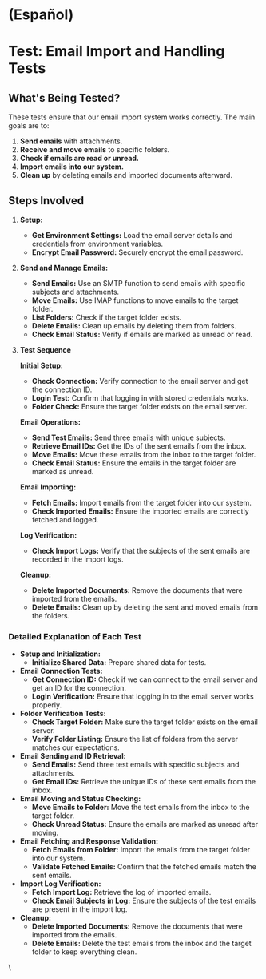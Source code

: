 
# (Español)

# Test: Email Import and Handling Tests

## What's Being Tested?

These tests ensure that our email import system works correctly. The main goals are to:

1. **Send emails** with attachments.
2. **Receive and move emails** to specific folders.
3. **Check if emails are read or unread.**
4. **Import emails into our system.**
5. **Clean up** by deleting emails and imported documents afterward.

## Steps Involved

1. **Setup:**
   * **Get Environment Settings:** Load the email server details and credentials from environment variables.
   * **Encrypt Email Password:** Securely encrypt the email password.
2. **Send and Manage Emails:**
   * **Send Emails:** Use an SMTP function to send emails with specific subjects and attachments.
   * **Move Emails:** Use IMAP functions to move emails to the target folder.
   * **List Folders:** Check if the target folder exists.
   * **Delete Emails:** Clean up emails by deleting them from folders.
   * **Check Email Status:** Verify if emails are marked as unread or read.
3.  **Test Sequence**

    **Initial Setup:**

    * **Check Connection:** Verify connection to the email server and get the connection ID.
    * **Login Test:** Confirm that logging in with stored credentials works.
    * **Folder Check:** Ensure the target folder exists on the email server.

    **Email Operations:**

    * **Send Test Emails:** Send three emails with unique subjects.
    * **Retrieve Email IDs:** Get the IDs of the sent emails from the inbox.
    * **Move Emails:** Move these emails from the inbox to the target folder.
    * **Check Email Status:** Ensure the emails in the target folder are marked as unread.

    **Email Importing:**

    * **Fetch Emails:** Import emails from the target folder into our system.
    * **Check Imported Emails:** Ensure the imported emails are correctly fetched and logged.

    **Log Verification:**

    * **Check Import Logs:** Verify that the subjects of the sent emails are recorded in the import logs.

    **Cleanup:**

    * **Delete Imported Documents:** Remove the documents that were imported from the emails.
    * **Delete Emails:** Clean up by deleting the sent and moved emails from the folders.

### Detailed Explanation of Each Test

* **Setup and Initialization:**
  * **Initialize Shared Data:** Prepare shared data for tests.
* **Email Connection Tests:**
  * **Get Connection ID:** Check if we can connect to the email server and get an ID for the connection.
  * **Login Verification:** Ensure that logging in to the email server works properly.
* **Folder Verification Tests:**
  * **Check Target Folder:** Make sure the target folder exists on the email server.
  * **Verify Folder Listing:** Ensure the list of folders from the server matches our expectations.
* **Email Sending and ID Retrieval:**
  * **Send Emails:** Send three test emails with specific subjects and attachments.
  * **Get Email IDs:** Retrieve the unique IDs of these sent emails from the inbox.
* **Email Moving and Status Checking:**
  * **Move Emails to Folder:** Move the test emails from the inbox to the target folder.
  * **Check Unread Status:** Ensure the emails are marked as unread after moving.
* **Email Fetching and Response Validation:**
  * **Fetch Emails from Folder:** Import the emails from the target folder into our system.
  * **Validate Fetched Emails:** Confirm that the fetched emails match the sent emails.
* **Import Log Verification:**
  * **Fetch Import Log:** Retrieve the log of imported emails.
  * **Check Email Subjects in Log:** Ensure the subjects of the test emails are present in the import log.
* **Cleanup:**
  * **Delete Imported Documents:** Remove the documents that were imported from the emails.
  * **Delete Emails:** Delete the test emails from the inbox and the target folder to keep everything clean.

\


